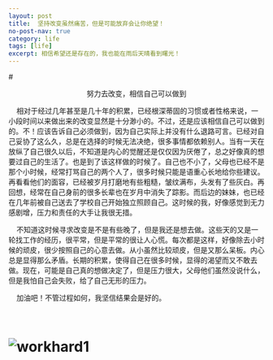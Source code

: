 ```yaml
---
layout: post
title:  坚持改变虽然痛苦，但是可能放弃会让你绝望！
no-post-nav: true
category: life
tags: [life]
excerpt: 相信希望还是存在的，我也能在雨后天晴看到曙光！
---
```


#<center>努力去改变，相信自己可以做到</center>





&nbsp;&nbsp;&nbsp;&nbsp;相对于经过几年甚至是几十年的积累，已经根深蒂固的习惯或者性格来说，一小段时间以来做出来的改变显然是十分渺小的。不过，还是应该相信自己可以做到的。不！应该告诉自己必须做到，因为自己实际上并没有什么退路可言。已经对自己妥协了这么久，总是在选择的时候无法决绝，很多事情都依赖别人。当有一天在放纵了自己很久以后，不知道是内心的觉醒还是仅仅因为厌倦了，总之好像真的想要过自己的生活了。也是到了该这样做的时候了。自己也不小了，父母也已经不是那个小时候，经常打骂自己的两个人了，很多时候只能是语重心长地给你些建议。再看看他们的面容，已经被岁月打磨地有些粗糙，皱纹满布，头发有了些灰白。再回想，经常在自己身前的很多长辈也在岁月中消失了踪影。而后边的妹妹，也已经在几年前被自己送去了学校自己开始独立照顾自己。这时候的我，好像感觉到无力感剧增，压力和责任的大手让我很无措。

​​&nbsp;​&nbsp;​&nbsp;​&nbsp;不知道这时候寻求改变是不是有些晚了，但是我还是想去做。这些天的又是一轮找工作的经历，很平常，但是平常的很让人心慌。每次都是这样，好像除去小时候的顽皮，很少按照自己的心意去做。从小虽然比较顽皮，但是又那么呆板。内心总是显得那么矛盾。长期的积累，使得自己在很多时候，显得的渴望而又不敢去做。现在，可能是自己真的想做决定了，但是压力很大，父母他们虽然没说什么，但是我怕自己会失败，给了自己无形的压力。

​​&nbsp;​&nbsp;​&nbsp;​&nbsp;加油吧！不管过程如何，我坚信结果会是好的。

​	



# ![workhard1](https://angrycow1111.github.io/assets/images/2018/life/workhard1.jpg)


